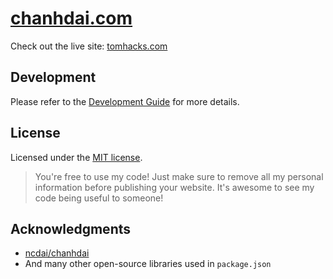 # [chanhdai.com](https://chanhdai.com)

Check out the live site: [tomhacks.com](https://tomhacks.com)

## Development

Please refer to the [Development Guide](./DEVELOPMENT.md) for more details.

## License

Licensed under the [MIT license](./LICENSE).

> You're free to use my code! Just make sure to remove all my personal information before publishing your website. It's awesome to see my code being useful to someone!

## Acknowledgments

- [ncdai/chanhdai](https://chanhdai.com)
- And many other open-source libraries used in `package.json`
